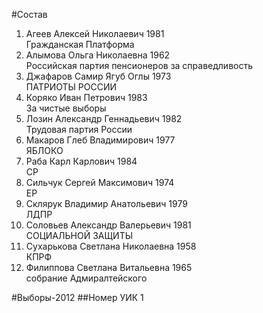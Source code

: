 #Состав
1. Агеев Алексей Николаевич 1981   
    Гражданская Платформа
2. Алымова Ольга Николаевна 1962   
    Российская партия пенсионеров за справедливость
3. Джафаров Самир Ягуб Оглы 1973   
    ПАТРИОТЫ РОССИИ
4. Коряко Иван Петрович 1983   
    За чистые выборы
5. Лозин Александр Геннадьевич 1982   
    Трудовая партия России
6. Макаров Глеб Владимирович 1977   
    ЯБЛОКО
7. Раба Карл Карлович 1984   
    СР
8. Сильчук Сергей Максимович 1974   
    ЕР
9. Склярук Владимир Анатольевич 1979   
    ЛДПР
10. Соловьев Александр Валерьевич 1981   
    СОЦИАЛЬНОЙ ЗАЩИТЫ
11. Сухарькова Светлана Николаевна 1958   
    КПРФ
12. Филиппова Светлана Витальевна 1965   
    собрание Адмиралтейского

#Выборы-2012
##Номер УИК
1